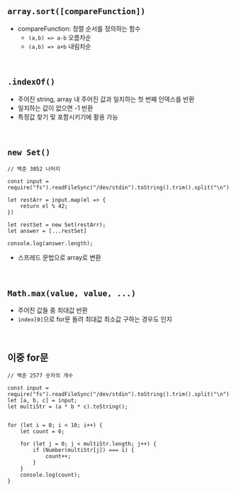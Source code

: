 ## `array.sort([compareFunction])`
- compareFunction: 정렬 순서를 정의하는 함수
    - `(a,b) => a-b` 오름차순
    - `(a,b) => a+b` 내림차순

<br/>

## `.indexOf()`
- 주어진 string, array 내 주어진 값과 일치하는 첫 번째 인덱스를 반환
- 일치하는 값이 없으면 -1 반환 
- 특정값 찾기 및 포함시키기에 활용 가능


<br/>

## `new Set()`
```
// 백준 3052 나머지

const input = require("fs").readFileSync("/dev/stdin").toString().trim().split("\n").map(Number);

let restArr = input.map(el => {
    return el % 42;
})

let restSet = new Set(restArr);
let answer = [...restSet]

console.log(answer.length);
```
- 스프레드 문법으로 array로 변환


<br/>

## `Math.max(value, value, ...)`
- 주어진 값들 중 최대값 반환
- `index[0]`으로 for문 돌려 최대값 최소값 구하는 경우도 인지


<br/>

## 이중 for문
```
// 백준 2577 숫자의 개수

const input = require("fs").readFileSync("/dev/stdin").toString().trim().split("\n").map(Number);
let [a, b, c] = input;
let multiStr = (a * b * c).toString();


for (let i = 0; i < 10; i++) {
    let count = 0;

    for (let j = 0; j < multiStr.length; j++) {
        if (Number(multiStr[j]) === i) {
            count++;
        }
    }
    console.log(count);
}
```
